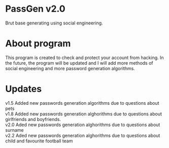 # PassGen v2.0
 Brut base generating using social engineering.

# About program
 This program is created to check and protect
 your account from hacking.
 In the future, the program will
 be updated and I will add more
 methods of social engineering
 and more password generation algorithms.

# Updates
 v1.5 Added new passwords generation
 algorithms due to questions about pets                                         
 v1.8 Added new passwords generation
 alghorithms due to questions about girlfriends
 and boyfriends.                                                             
 v2.0 Aded new passwords generation
 alghorithms due to questions about surname                                                
 v2.2 Aded new passwords generation
 alghorithms due to questions about child and favourite football team
